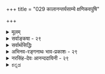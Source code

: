 +++
title = "029 कालानन्तर्यसाम्ये क्षणिकवपुषि"

+++
<details><summary>मूलम्</summary>

कालानन्तर्यसाम्ये क्षणिकवपुषि ते देशकालाद्युपाधौ सर्वे पूर्वे भवेयुस्तदुपरि भवतां कारणानि क्षणानाम् ।  
सन्तानैक्यव्यवस्था निजफलनियतिर्वासनानां च न स्यात् कार्पासे रक्ततादिक्रमविपरिणमत्संस्कृतद्रव्यतस्स्यात् ॥ २९ ॥
</details>

<details><summary>सर्वाङ्कषा - २९</summary>

क्षणिकवादेऽनुपपत्तिं प्रदर्शयति - कालेत्यादि ।  

> देश-कालाद्य्-उपाधौ  
ते क्षणिक-वपुषि सति,  
कालानन्तर्य-साम्ये सति  
सर्वे पूर्वे क्षणाः+++(→बौद्ध-परिभाषया क्षणिक-वस्तु-विशेषः)+++,  
तद्-उपरि भवतां क्षणानां कारणानि भवेयुः ।  
ततश् च, सन्तानैक्य-व्यवस्था,  
वासनानां निज-फल-नियतिश् च न स्यात् ।  
कार्पासे रक्तादि क्रम-विपरिणमत्-संस्कृत-द्रव्यतः स्यात् 

इत्य् अन्वयक्रमः ॥ 

[[1]]

बौद्धाः खलु चतुर्विधा इत्युक्तं (श्लो. 8 ) प्राक् ।  
तत्र वैभाषिकाः सौत्रान्तिकाश्च जगत्-सत्यता-वादिनः ।  
योगाचारास् तु विज्ञान-मात्र-सत्यता-वादिनः ।  माध्यमिकास् तु सर्व-मिथ्यात्व-वादिनः ।  
पूर्वे त्रयोऽपि स्वाभ्युपगतस्य वस्तुनः क्षणिकत्वं वदन्ति ।+++(4)+++  

विज्ञान-शब्द-वाच्यस्य धातुनोऽपि  
क्षणिकत्वं ते वदन्ति ।+++(5)+++  
एते 'अहम्' इति प्रतीति-विषयम् आत्मानं (जी.स. 2) नाङ्गीकुर्वन्ति ।  
अतस् ते 'नैरात्म्य-वादिनः' इति प्रसिद्धाः ।  
' अहम्' इति प्रतीतौ  
अखण्डः कश्चित् पदार्थो न विषयः,  
किन्तु सः सङ्घात-रूपः ।  
तत्र **विज्ञानाख्यः** स्वयं-प्रकाशः  
कश्चन धातु-विशेषोऽपि घटकः ।+++(4)+++  
संवृत्त्य्-आख्य-वस्तु-प्रभावात्  
स धातुः संघात-रूपताम् आपद्यते ।  
एतादृश-सङ्घात-रूपो ऽयम् अहम्-अर्थ एवात्मा ।  
अतश् चाहम्-अर्थः न वास्तविकः ।  
किन्तु प्रातीतिकः ।  
सोऽपि क्षणिकः ।+++(5)+++  


अत्रैवं दूषणम् उच्यते - वस्तु-स्थैर्य-वादिभिः नैय्यायिकादिभिः,  

> 'आत्मनः क्षणिकत्वे  
बाल्ये विलोकितस्य वस्तुनः  
वार्धक्ये स्मरणं न स्यात्,  
आत्मनः क्षणिकत्वेन  
द्रष्टुः आत्मनः वार्धक्ये नाशात्,  
अन्येन दर्शनम्  
अन्येन स्मरणं च  
कथं घटताम्' 

इति ।  
अस्योत्तरं तैर् एवम् अभिधीयते -  

> यद्यपि आत्मानः क्षणिकाः,  
अथापि,  
अनादिसिद्धा वासना, तत्-तत्-क्षण-परंपरा-रूपे आत्मन्य् अनुवर्तते;  
यथा कस्तूरिकायाः वस्त्राणाम् अधस्तात् स्थापने,  
कस्तूरिकायाः गन्धः उपर्य् उपरि वस्त्रेषु संक्रमते,  
तथा अनुभवजन्या वासना ऽपि  
क्षणिकात्म-परंपरायां संक्रममाणा  
कालान्तरे स्मृतिं जनयतीति ।  
अस्य ‘वासनासंक्रमः' इति संज्ञा । 

नैयायिक-संमत-भावनाख्य-संस्कारवत्  
तैर् इयं वासनेत्य् उच्यते ।  
वस्तुनः नाशेऽपि,  
तत्रोत्पन्ना वासना तु अनुवर्तत इत्यत्र दृष्टान्तं प्रदर्शयन्ति - 

> ' यस्मिन्नेव हि सन्ताने  
आहिता कर्मवासना ।  
फलं तत्रैव बध्नाति  
कार्पासे रक्तता यथा ॥' 

इति ।  
**सन्ताने** = क्षणिकविज्ञानपरंपरायाम् ॥ 

[[1]]

1.  

[[65]]

श्वेत-कार्पास-बीजे संस्कार-विशेषात् आधीय-मानः रक्तवर्णः,  
तद्-बीज-जन्ये कार्पासे अनुवर्तते  
इति प्रत्यक्ष-सिद्धम् ।  
तद्वद् एव,  
पुण्य-पापादि-कर्म-वासना वा,  
स्मृति-हेतु-वासना वा   
उत्तरत्राप्य् अनुवर्तते इति,  
पुण्य-पाप-फलानाम्, स्मरणस्य वा व्यवस्था भवतीति  
न काप्य् अनुपपत्तिर् इति वदन्ति ।  
तद् एतद् अत्र दूषयति । 

> वस्तूनां क्षणिकत्वेऽपि  
क्षणिक-वस्तु-परंपरायाः सत्त्वात्,  
वासनानुवृत्त्या स्मरणादि-व्यवस्था संगच्छत 

इति न युज्यते -  
परंपरायाः परस्परं भेदस्य दुर्-निरूपत्वात् ।  
क्षणिकवादे,  
प्रतिक्षणं वस्तुनः नाशेऽपि  
तेन क्षणेन तत्-तुल्य-वस्त्व्-अन्तर-जननात्,  
पूर्व-क्षण-वर्ति-वस्तुनः  
उत्तर-क्षण-वर्ति वस्तु प्रति कारणत्वस्य च सत्त्वात्, कार्य-कारण-परंपरायाः सत्त्वेन  
क्षणिक परंपराः परस्परं भिद्यन्त एव । अत एव वासना ऽपि  
तत्-तत्-परंपरायाम् अनुवर्तत  
इति व्यवस्थोपपत्तिर्  
इति न साधीयः ।  

कारणत्वं हि नियमेनाव्यवहित-पूर्व-क्षण-वृत्तित्वम् ।  
तत्रोत्तर-क्षणान् प्रति  
सर्वेषाम् अपि पूर्व-क्षणानां  
पूर्व-वर्तित्वं समानम् ।  
एवं च अस्यैव क्षणस्य  
एतत्-क्षणं प्रति पूर्व-वृत्तित्वम्,  
नान्यस्य इत्य्-अत्र  
नियामकाभावात्  
सर्वेऽपि पूर्वक्षणाः  
सर्वान् अप्य् उत्तरक्षणान् प्रति कारणानि स्युः,  
पूर्व-वृत्तित्वाविशेषात् ।  
न चैतद्-देशैतत्-काल-वर्तिनाम्  
एतद्-देशैतत्-काल-वर्तिनः क्षणा  
एव कारणानि भवन्ति, नान्यानि ।  

> भवन्-मते ऽपीदम् अनिवार्यम्।  
एक-कालावच्छेदेन,  
भिन्न-देशेषु जायमानानां पटानां  
कारण-भूतास् तन्तवः  
अविशेषेण सर्व-पटान् प्रत्यपि कारणानि भवेयुर्  

इत्य् आक्षेपे,  
देश-भेदेन कार्य-भेदस्य सत्त्वात्  
कारण-भेदः उपपादनीयः ।  
तद् अत्रापि समानम् इति वाच्यम्,  
क्षणिक-वादे ऽतिरिक्तस्य स्थिरस्य कालस्य, देशस्य वानङ्गीकारात्, व्यवस्थाया दुर्वचत्वात् ।  
तद् इदम् उक्तम्- '**ते देशकालाद्युपाधौ क्षणिकवपुषि**' इति । 

एवञ्च स्मरणादि-व्यवस्था तन्-मते दुरुपपादा ॥ 

> ननु दर्शनानुरोधेन खलु सर्वं वक्तव्यम् ।  
दृश्यते च कार्पास-बीजादौ आहितस्य संस्कारस्यानुवृत्तिः  
तद्-बीज-परंपरायाम् एव,  
न त्व् अन्यत्रेति व्यवस्था ।  
तद्वदेव सर्वेषामपि क्षणानां सूक्ष्मातिशयविशेषस्य परस्परविलक्षणस्याङ्गीकारात् अनुवृत्तिव्यवस्था सुवचैव

+इति चेत्, तत्राह - कार्पासेत्यादि । वस्तुस्थैर्यस्य, स्थिरस्य देशकालाद्युपाधेश्च सिद्धान्तेऽङ्गीकारात् व्यवस्था सुवचा, वस्तुभेदस्य उपपादनात् । कार्पासबीजानामपि परस्परभेदस्य परिणामभेदस्य च उपपादयितुं शक्यत्वात् न दोषः । क्षणिकवादे तु एतन्न संभवतीत्यनुपदमेवोपपादितम् ॥ 

किञ्च, वासनासंक्रमोऽपि तन्मते दुरुपपादः । वासनाया अपि क्षणिकत्वेन, आश्रयेण साकं नाशात्, कथमुत्तरत्र संक्रमः? तत्तुल्यवासनान्तरोत्पत्तिरेव संक्रम इति चेत्; क्षणिकविज्ञानसन्तत्या प्रत्यभिज्ञाया अनिर्वाहे, तन्निर्वाहकतया कल्पिताया वासनाया अपि क्षणिकत्वेन ' भक्षितेऽपि लशुने न शान्तो व्याधिः' इति न्यायावतारप्रसङ्गः । अतश्च स्मरणादिव्यवस्था तन्मते दुर्वचैवेति क्षणिकवादो न साधीयः ॥ २९ ॥
</details>

<details><summary>सर्वार्थसिद्धिः</summary>

प्रतिकृलतर्कप्रतिहतिमप्याह- कालानन्तर्येति ॥ आदिशब्देन दिक्संग्रहः । अयमर्थः- सर्वं क्षणिकमिति वदतस्ते कस्यचित्किञ्चित्प्रति कार्यत्वं किमनन्तरकालभावित्वमात्रान् ? उत तद्विशेषात् ? आद्ये त्रैलोक्योदरवर्तिनः पूर्वक्षणा-  
स्सर्वे तदनन्तरभाविनां सर्वेषां क्षणानां कारणानि स्युः । द्वितीयेऽप्यसौ विशेषः किं देशाद्युपाधिनिरपेक्षः ? तत्सापेक्षो  
वा ? नाद्यः, अतीन्द्रियस्य तु तस्यादर्शनात्, दृश्यस्य तु वह्निधूमत्वादेरतिप्रसङ्गित्वात् । न द्वितीयः, यस्मिन्देशादौ  
यद्वर्तते तस्मिन् जायमानस्य तत्कारागमिति नियमो न संभवति । कार्यक्षणस्य कारणदेशादिवर्तित्वे कारणदेशादेः क्षण-  
द्वयापत्तेः ; तथा चानन्तरक्षणयोगेऽपि को बोधः ? अतः स्थिरदेशादिकमनभ्युपगच्छतस्तत्प्रयुक्तनियमायोगात् अति-  
प्रसङ्गस्तदवस्थ एव । ननु यद्देशादिक्षागवर्ती कारणक्षागः तत्कार्यदेशादिक्षणे स्वकार्यमारभत इति नियम इति चेन्न ;  
देशादिक्षणद्वयेऽपि कार्यकारणव्यवस्थाया दुः[स्थ]साधत्वात् । तदेतदभिप्रेत्याह- सन्तानैक्यव्यवस्था न स्यादिति ।  
यदप्याहुः- 

> "यस्मिन्नेव हि सन्तान  
आहिता कर्मवासना ।  
फलं तत्रैव बध्नाति  
कार्पासे रक्तता यथा" ॥ 

इति ।  
कर्मवासनेत्यनुभववासनाया उपलक्षणम् । तदपि दूषयति- निजफलनियतिर्वासनानां च न स्यादिति । सन्तानैक्ये  
सिद्धे हि यस्मिन् तस्मिन्निति निर्देशः स्यादिति भावः । दृष्टान्तस्तर्हि कथमित्यत्राह- कार्पास इति । 

रञ्जक-द्रव्य-विशेष-संस्कृत-बीजावयवानुवृत्त्या  
कार्य-स्रोतो-विशेष-नियमे यथा दर्शनं  
तत्र तादृश-फल-सिद्धिर् युक्ता ।  
त्वन्मते तु तदेतत् संततिव्यवस्थापकाभावात्,  
तत्रैव फलं बध्नातीति दुश्शको नियम इति भावः ॥ २९ ॥
</details>


<details><summary>अभिनव-रङ्गनाथः भाव-प्रकाशः - २९</summary>

क्षणिकत्वसाधने सत्त्वहेतोरेकस्य ज्ञानश्रियाऽभिधानेऽपि तदविशेषेणान्यस्यापि हेतोस्तन्मते क्षणिकत्वसाधकत्वं संभवतीति स्वस्य बौद्धमतप्रावीण्यं दर्शयन्नवतारयति \*क्षणभङ्गसाधनान्तरमित्यादिना \*मेयत्वादिति - मेयत्वमविसंवादिज्ञानविषयत्वं । लाघवादाह \*भासमानत्वादिति - विषयत्वादित्यर्थः । ज्ञानविषयत्वं ज्ञानजनकत्वमिति वैभाषिकसिद्धान्तेन अक्षणिकत्वे जनकताऽनुपपत्त्या सत्त्वहेतुवदस्यपि क्षणिकत्वसाधकता संभवतीति भावः ।  
\*स्वरूपेणेति - उदयानन्तरस्थायिस्वरूपेणेत्यर्थः । \*कुत्रापि न भवेदिति - अयं च दोषः ;  
उदयानन्तरस्थायि स्वरूपं यच्च वस्तुनः ।  
तदुच्यते क्षणस्सोऽस्ति यस्य तत् क्षणिकं मतम् ॥ ३८८ ॥  
इति शान्तरक्षितपरिष्करणेऽपि बोध्यः । क्षणिकत्वानुमितेः शुद्धस्वरूपावगाहित्वे साध्यस्य पक्षादविशिष्टतया साधनप्रयासवैफल्यं । उदयानन्तरस्थायित्वविशेषिततदवगाहित्वे अतद्रूपपरावृत्तस्वरूपावगाहिविकल्पस्येव असदर्थावगाहित्वेन भ्रान्तत्वमिति स्फुटम् । तत्र पञ्चिकायां उत्पादानन्तरविनाशिस्वभावो वस्तुनः क्षण उच्यते; स यत्रास्ति स क्षणिक इति कमलशीलोक्तिरापातरमणीया । तथाहि - उत्पादकाले विनाशस्य विनाशकाले उत्पादस्याननुभवेन करणाकरणे इव परस्परविरुद्धावुत्पादविनाशौ कथमेकत्र समाविशतः? कालभेदेन विरोधपरिहारस्य क्षणिकवाद्यसंमतत्वात् । किंच विनाशस्वभावः धर्मिणमभिसंबध्नाति न वा? आद्ये धर्मिण उदयानन्तरस्थायित्वं कथं? द्वितीये तमनभिसंबध्नन् तत्स्वभावः कथं भवेत्? अपि च -  
ननु नैव विनाशोऽयं सत्ताकालेऽस्ति वस्तुनः ।  
न पूर्वं न चिरात् पश्चात् वस्तुनोऽनन्तरं त्वसौ ॥ ३६७ ॥  
एवं च हेतुमानेव युक्तो नियतकालतः ।  
इत्यविद्धकर्णोक्तदूषणपरिहाराय शान्तरक्षितेन द्विविधस्यापि विनाशस्य वस्त्वनन्तरभावित्वनिरासेन तत्र त्वयाऽपि तथैवाङ्गीकारेण अत्र तद्विरोधेन विनाशस्वभावस्य वस्तुभूतोत्पादानन्तरभावित्वाभिधाने अविद्धकर्णोक्तं दूषणं भवतैव स्थापितं स्यात् इति । मूढानां संतानावगाहिनी कालतारतम्यधीरुपपद्यते इति शङ्कायामाह - \*सर्वस्येत्यादि ॥  
कर्तृत्वादिव्यवस्था तु सन्तानैक्यव्यवस्थया ।  
कल्पनारोपितैवेष्टा नाङ्गं सा तत्वसंस्थितेः ॥ ५०४ ॥  
इति शान्तरक्षितः । 'प्रचुरतराज्ञानतिमिरसङ्धातोपहतज्ञानालोको लोकः आत्मनि तत्त्वान्यत्वासत्त्वादिविचारमवधूय विशिष्टहेतुफलभावनियतरूपाणां संस्काराणां प्रबन्धमेकत्वेनाध्यवसाय स एवाहं करोमीति व्यवहरति मुक्तये च प्रवर्तते । तदभिमानानुरोधेन च भगवन्तस्तथागताः समुच्छेददृष्टिप्रपाततो विनेयजनरिरक्षिषया सन्तानैकतां दर्शयन्तः कर्तृत्वादि व्यवस्थापयन्ति । तथाविधाया एव व्यवस्थातो वस्तुसिद्धिरिति चेदाह - नाङ्गं सेत्यादि । न हि तत्वपरीक्षापराङ्मुखमतीनां संवृतिपतितानां बालजनानामभिनिवेशवशेन शक्यं तत्वं व्यवस्थापयितुम्! तदभिनिवेशस्य नैरात्म्यक्षणभङ्गविहितप्रमाणबाधितत्वात्, इति कमलशीलः । तत्र विनेयजनाशयानुसारेण अतत्वोपदेशः वञ्चनामात्रमिति भावेन तद्दूषयति \*न च त्वमपीति । अपिर्विरोधे । भवन्मतरीत्या अज्ञत्वे निरन्वयविनाशस्य ज्ञानित्वे सन्तानसमृद्ध्यर्थत्वस्य च बोधो न सम्भवति -  
'अहनिसत्वदृष्टीनां क्षणभेदविकल्पना ।  
सन्तानैक्याभिमानेन न कथञ्चित्प्रवर्तते ॥ ५४१ ॥  
अभिसंबुद्धतत्वास्तु प्रतिक्षणविनाशिनाम् ।  
हेतूनां नियमं बुद्ध्वा प्रारभन्ते शुभाः क्रियाः ॥ ५४२ ॥  
ये तावत् अप्रहीणसहजेतरसत्कार्यदर्शनादयस्तेषामयं क्षणभेदविकल्पो नास्त्येव । तथाहि - ते सन्ततिमेकत्वेनाध्यवसाय सुखिता वयं भविष्याम इत्याहितपरितोषाः कर्मसु प्रवर्तन्ते । येऽपि पृथग्जनकल्याणा एवं युक्त्यागमाभ्यां यथावत् क्षणिकात्मतयोरवबोधादभिसम्बुद्धतत्वास्तेऽप्येवं प्रतीत्यसमुत्पादधर्मतां प्रतिपद्यन्ते । करुणादिपूर्वकेभ्यो दानादिभ्यः स्वपरहितोदयशालिनः संस्काराः क्षणिका एवापरापरे परम्परया समुत्पद्यन्ते । न तु हिंसादिभ्य इत्यतस्ते हेतुफलप्रतिनियममवधार्य शुभादिक्रियासु प्रवर्तन्ते । यथोक्तं -  
यावच्चात्मनि न प्रेम्णो हानिस्स (सपदि नश्यति)परि तस्यति ।  
तावद्दुःखितमारोप्य न च स्वस्थोऽवतिष्ठते ।  
मिथ्याध्यारोपहानार्थं यत्नोऽसत्यपि भोक्तरि ॥  
इति' इति तत्वसंग्रहपञ्चिकोक्तिरपि अत्रैव पूर्वं 'सर्वे पूर्वे भवेयुस्तदुपरिभवतां कारणानि क्षणानां' इत्यादिविवरणे दूषितप्रायेति भावः ॥  
\*निरर्थकमिति - एतच्च जीवसरे विवेचयिष्यते ।  
\*भवत्सिद्धान्त इति - जिज्ञासाधिकरणभाष्ये 'यच्चान्यथात्वमिति' - यद्वस्तु प्रतिक्षणमन्यथात्वं याति तदुत्तरोत्तरावस्थाप्राप्त्या पूर्वपूर्वावस्थां जहातीत्याद्युक्तेरिति भावः । न हि वस्तुस्वभावानुविधायिन्यो वाचः । किं तर्हि? वक्तुरिच्छामनुविदधति । अत उत्पादानन्तरस्थायिस्वरूपं क्षणशब्दार्थ इत्यादिः बौद्धानां परिभाषा अप्रामाणिकी । अनुभवविरोधेन सर्वजनासंमतत्वात् । अत एव 'तास्तु त्रिंशत् क्षणः' इत्यादिकोशेषु क्षणशब्दस्य कालविशेषवाचित्वाभिधानं संगच्छते । अतः क्षणिकशब्दो न बौद्धमतैकतान इत्यभिप्रेत्याह - \*आशुतरविनाशित्वमात्रेणेति । एतेन विरोधवरूथिन्यां उमामहेश्वरेण उदाहृतभाष्यस्य क्षणिकत्वनिरसनपरभाष्यस्य च परस्परविरोधो दुष्परिहर इति कथनमज्ञानविलसितमिति सूचितं । साङ्ख्यमते प्रसवधर्मि इति (११) कारिकाविवरणसाङ्ख्यतत्वविभाकरे वंशीधरेण 'न चैवं धर्मिणः क्षणिकत्वापत्तिः; अभिव्यक्तितिरोभावावस्थाविशेषस्यैव क्षणिकत्वाङ्गीकारात्' इत्युक्तं समाधानं तु पूर्वं (५) 'प्रतिक्षणं परिणामिनो हि सर्व एव भावाः ऋते चितिशक्तेः' इति तत्वकौमुदीविवरणे 'प्रतिक्षणमिति - धर्मधर्म्यभेदे धर्माणां कालभेदेन व्यावृत्तिदर्शनाद्धर्मिणोऽपि प्रतिक्षणं भेद आवश्यक इति भावः' इति स्ववचनेनैव निरस्तमिति बोध्यम् ॥ २९ ॥

क्षणभङ्गपक्षे कुमारिलोक्तदूषणान्युद्धर्तुकामेन शान्तरक्षितेन तत्वसंग्रहे इत्थमुक्तम् -  
यथा हि नियता शक्तिः बीजादेरङ्कुरादिषु ।  
अन्वय्यात्मवियोगेऽपि तथैवाध्यात्मिके स्थितिः ॥ ५०२  
पारम्पर्येण साक्षाद्वा क्वचित्किञ्चिद्धि शक्तिमत् ।  
ततः कर्मफलादीनां संबन्ध उपपद्यते ॥ ५०३  
नियमादात्महेतूत्थात् प्रथमक्षणभाविनः ।  
यद्यतोऽनन्तरं जात द्वितीयक्षणसन्निधिः ॥ ५१८  
तत्तज्जनयतीत्याहुरव्यापारेऽपि वस्तुनि ।  
विवक्षामात्रसंभूतसंकेतानुविधायिनः ॥ ५१९  
अन्यानन्तरभावेऽपि किञ्चिदेव च कारणम् ।  
तथैव नियमादिष्टं तुल्यं चैतत् स्थिरेष्वपि ॥ ५३१  

इति । 

तद्दूषयन् मूलाथमाह - \*अयमर्थ इत्यादिना ।  
\*अतीन्द्रियस्य त्विति - एतेन शक्त्यभिधानमप्यकिञ्चित्करमिति व्यञ्जितम् । \*सन्ततिव्यवस्थापकाभावादिति । क्षणिकत्वपक्षे कार्यक्षणपूर्वक्षणानां सर्वेषामन्वयव्यतिरेकयोरविशेषेण सिद्धान्तिवदुपादानोपादेययोरभेदानङ्गीकारेण स्वोपादानबलव्यवस्थानिर्णयासंभवेन -  
स्वोपादानबलोद्भूताः कलापोत्पादकाः पृथक् ।  
इति शान्तरक्षितोक्तिरनुचिता । एतेन -  
सहकारिकृतश्चैवं यदा नातिशयः क्वचित् ।  
सर्वदा निर्विशेषैव तदा सन्ततिरिष्यते ॥ ४३२  
इति भदन्तयोगसेनोक्तदूषणमपरिहार्यम् । सन्ततिदूषणविस्तरस्तु श्लोकवार्तिकादौ बोध्य इति भावः ॥ २९ ॥
</details>


<details><summary>नरसिंह-देवः आनन्ददायिनी - २९</summary>

पूर्वशेषत्वान्न पृथक्संगतिरित्यभिप्रायेणाह - प्रतिकूलेति । ननु क्षणिकत्वपक्षेऽपि वीचीतरङ्गन्यायेन शब्दसंतानानामिव व्यवस्थापककार्यकारणभावस्स्यात् इत्यत आह - अयमर्थ इति । देशाद्युपाधिनिरपेक्षः - तदघटितः कारणकार्यधर्म इत्यर्थः । तत्सापेक्षः - एकदेश एव पूर्वापरकालवर्तित्व(त्वादि)रूपः । तस्येति - विशेषस्य कार्यकारणयोरदर्शनादित्यर्थः । अतिप्रसङ्गित्वादिति - तेन रूपेण पूर्वक्षणापेक्षया पूर्वापरभावित्वादित्यर्थः । तदिति - तद्देशे तत्पूर्ववर्तीत्यर्थः । क्षणद्वयापत्तेः - कार्यकारणद्वयाधिकरणक्षणद्वयकालवर्तित्वापत्तेरित्यर्थः । तथाचेति -  
एतावन्तं स्थितं कालं कः पश्चान्नाशयिष्यति ।  
इति न्यायादिति भावः । ननु कार्यकारणयोरेकदेशवर्तित्वं मास्तु; अपि तु एकदेशसन्तानवर्तित्वं; तथा च नातिप्रसङ्ग इति शङ्कते - नन्विति । देशादीति - तथा च पूर्वदेशलक्षणस्य (स्व) पश्चाद्भाविसर्वदेशक्षणसन्तानजनकत्वात् सर्वे सर्व(स्यापि)स्य सन्ताना इति पूर्वव(र्वैत)देतद्देशसन्तांनैक्यनियमो नास्तीति भावः । ननु क्षणिकत्वपक्षे पाकेषुविक्षेपादौ वासनाश्रयस्य नाशादुत्तरो(नाशात्तदु)त्तरक्षणेषु विकॢत्तिदेशान्तरगमनहतुक्रिया न स्यादित्याशङ्क्य सन्तानैक्यान्न दोष इति सिद्धान्तदीपिकोक्तमनुवदति - यदप्याहुरिति । कर्मवासना - वेगादिसंस्कारः । यदा पाकादिक्रियाशक्तिः तत्रैव तण्डुलादिसन्ताने विकॢत्त्यादिक्रियां जनयतीत्यर्थः । रञ्जकद्रव्येति -स्थिरवादे कार्पाससन्तानव्यवस्थासम्भवाद्युज्यते; क्षणिकवादे तन्नियमो न स्यादिति दृष्टान्तासिद्धिश्चेति भावः ॥ २९ ॥
</details>


<details><summary>ಕನ್ನಡ</summary>

[[40]] 

ई क्षणिकवाद तर्कविरुद्धवादद्दॆन्दू निरूपिसुत्तारॆ-  

> ते देश काला द्युपाद् क्षणिकवपुषि(सति) 
> कालानन्तर्यसाम्य सर्वे पूर्वे  
तद्-उपरि-भवतां क्षणानां कारणानि भवेयुः 

निनगॆ देश-रूप उपाधिये आगलि  
कालरूप उपाधिये आगलि  
ऎल्लवू क्षणिकवे आगिरुवाग  
ऒन्दु क्षणद समनन्तर-क्षणदल्लि हुट्टुवुद् ऎम्ब अंश  
अदर् अनन्तरद क्षणगळ् ऎल्लक्कू  
समानवाग् इरुवाग  
मॊदलिद्द ऎल्ला पूर्व क्षणगळू  
अदक्क् अनन्तर बरुव ऎल्ला उत्तर क्षणगळिगू कारणगळ् आगबेकागुत्तदॆ,  
इदरिन्द, 

> सन्तानैक्यव्यवस्था वासनानां निजफलनियतिश्च न स्यात्,  
> कार्पासॆ रक्ततादि क्रमविपरिणमत्संस्कृत द्रव्यतः स्यात्‌ 

इदु ऒन्दु क्षणिक-परम्परॆ,  
अदु ऒन्दु क्षणिक-परम्परॆ ऎम्ब व्यवस्थॆयू,  
कर्म-वासनॆगळु तम्म तम्म कार्यगळन्नु तम्म तम्म परम्परॆयल्ले हुट्टिसुत्तवॆ ऎम्ब व्यवस्थॆयू आगलारदु.  

हत्तियल्लि कॆम्पु बरुवुदु मुन्तादवु  
क्रमवागि परिणामवन्नु हॊन्दुत्तिरुव  
कॆम्पुबण्णद संस्कारवन्न् उळ्ळ बीजद सूक्ष्मावयवगळिन्दले आगुवुदु. 

बौद्ध मतदल्लि घटपटादि सकलवस्तुगळू प्रतिक्षणवू नशिसि हुट्टु तिरुत्तवॆ. हिन्दिनदु नशिसि मत्तॊन्दु हुट्टुवुदक्कॆ हिन्दिन क्षणवे कारण. ऎल्लवू क्षणिकवागिरुवुदरिन्दलू अतिरिक्तवाद कालादिगळन्नु ऒप्पदिरुवुद रिन्दलू घटादिगळन्ने क्षणवॆन्दु व्यवहरिसुवुदु अवर रूढि. ई नाश, हुट्टु अतिसूक्ष्मवागिरुवुदरिन्द प्रत्यक्षक्कॆ गोचरवल्ल. निन्नॆ नोडिद घट, ई दिन नोडुव घट बेरॆ बेरॆयादरू आ घटद परम्परॆ ऒन्दे आगिरुत्तदॆ. आया घटादिगळिन्दले मुन्दिन घटादिगळु हुट्टुवुद रिन्द ई परम्परॆगळु भिन्न भिन्नवागुत्तवॆ. इदे न्यायदिन्द जीवात्म स्थान दल्लिरुव विज्ञान क्षणगळिगू बेरॆ बेरॆ परम्परॆगळिरुवुदरिन्द हिन्दॆ ऒब्बनु नोडिद अनुभववासनादिगळू सह अदे परम्परॆयल्लिरुव विज्ञानात्म नल्ले स्मरणादिगळन्नु हुट्टिसुत्तवॆ. कर्मवासनॆगळिगू इदे न्याय अन्वयिसुत्तदॆ. 

बौद्धरु नैराष्ट्रवादिगळु. अन्दरॆ अवरु, आस्तिकरु ऒप्पुव आत्मनन्नु ऒप्पुवुदिल्ल. विज्ञान ऎम्ब ऒन्दु धातुवन्नु मात्र अवरु ऒप्पि इदर आधारदिन्दले 'नानु' ऎम्ब व्यवहारवन्नु समर्थिसुत्तारॆ. इवरिगॆ “नानु' ऎम्ब वस्तु मिश्रणरूपवादद्दे हॊरतु अदु ऒन्दु अखण्ड वस्तुवल्ल. आद्दरिन्द इवरु नैराष्ट्र वादिगळु. ई विज्ञान धातुवू प्रवाहरूपदल्लि नित्यवेयादरू स्वरूपदल्लि क्षणिकवे आगुत्तदॆ. प्रतिक्षणवू हॊस हॊसदाद विज्ञानवन्नु हुट्टुत्तिरुत्तदॆ. हिन्दिनदु नशिसि प्रतिक्षणवू ई विज्ञान भिन्नवादरॆ बॆळगॆ इद्द विज्ञान सञ्जॆ इरुवु दिल्लवाद्दरिन्द बॆळगॆ नोडिद्दन्नु सञ्जॆ स्मरिसिकॊळ्ळुवुदु हेगॆ साध्य ? 

श्लोक 29 ] 



41 

ऎन्दरॆ बॆळगॆ आद अनुभवदिन्द आ विज्ञान धातुविनल्लि ऒन्दु संस्कार हुट्टुत्तदॆ. इदन्नु अवरु 'वासनॆ' ऎन्नुत्तारॆ. सॆण्टिन सुवासनॆ बट्टॆय मडिकॆगळल्लि हरडुवन्तॆ मॊदलनॆय विज्ञानक्षण तन्नल्लिद्द आ वासनॆयन्नु तानु हुट्टिसुव ऎरडनॆय विज्ञानक्षणदल्लि अण्टिसुत्तदॆ. इदन्नु 'वासना सङ्क्रम' ऎन्नुत्तारॆ. इदरिन्दले सञ्जॆ आ वस्तुवन्नु नावु स्मरिसिकॊळ्ळु तेवॆ. इदे न्यायदिन्दले जन्म जन्मान्तर वासनॆगळू आया विज्ञान क्षण परम्परॆगळल्लि अनुवृत्तियागुत्तिरुवुदरिन्द पुण्यपापफल व्यवस्थॆय नडॆयुत्तदॆ. इदु बौद्धर वाद. 

इदु सरियल्ल. ई विज्ञानपरम्परॆगळु व्यवस्थितवादरॆ मात्र वासना सङ्क्रमादिगळू व्यवस्थितवागलु साध्य. ई व्यवस्थॆ सिद्धिसबेकादरॆ विज्ञान परम्परॆयल्लि कार्यकारणभावव्यवस्थॆयागबेकु. कार्यक्कॆ अव्यवहित पूर्वकालदल्लिरुवुदे कारणवागुत्तदॆ. प्रकृतदल्लि 'मुन्दिन क्षणक्कॆ पूर्वक्षण कारण' ऎन्नुवाग ऎल्ला पूर्वक्षणक्कू अनन्तर ऎल्ला उत्तर क्षणगळू इरुवुदरिन्द ऎल्लक्कू ऎल्लवू कारणवाग बेकागुत्तदॆ. इदरिन्द ऎल्ला वासनॆगळू ऎल्ल विज्ञानदल्लि सङ्क्रमिसबेकागुत्तदॆ. हीगॆ सङ्क्रमिसिदरॆ स्मरण व्यवस्थॆयन्नू पुण्यपापफल व्यवस्थॆयन्नु समर्थिसलु साध्यविल्ल. 

इदरन्तॆ, विज्ञान नाशवादरू 'वासना' मात्र अनुवृत्तियागलू साध्यविल्ल. आधारवाद विज्ञानवे नशिसिद मेलॆ वासनॆयू उळियलु साध्यविल्ल. सॆण्टिन वासनॆ बट्टॆय मडिकॆगळल्लि हरडुवागलू सॆण्टिन अवयवगळू सेरिये हरडुवुदे हॊरतु केवल सुवासनॆ मात्र हरडुवुदिल्ल. 

बिळिय हत्तिय बीजदल्लि रञ्जकद्रव्यदिन्द संस्कार माडि बित्तिसिदाग आ गिडद हूविनल्लि कॆम्पु बण्ण बरुत्तदॆ. बीजनाशवादरू आदरल्लिद्द कॆम्पु बण्ण गिडदल्लि अनुवृत्तियागुवन्तॆ एकॆ आगबारदॆम्बुदू सरियल्ल. बीजवे गिडवागि बॆळॆयुवाग बीजद सूक्ष्म अवयवगळु गिडदल्लि सेरुत्तवॆ. इदरिन्द हत्तियल्लि कॆम्पु बण्ण बरुत्तदॆ. द्रव्यवन्नु बिट्टु अदर गुण बेरॆ यागलु ऎन्दू साध्यविल्ल. आद्दरिन्द विज्ञान नाशवादरू अदर 'वासना' मात्र मुन्दुवरियुवन्तॆये इल्ल. हीगॆ क्षणिकवाददल्लि हिन्दॆ नोडि इन्नु आनन्तर कालदल्लि स्मरिसिकॊळ्ळुवुदु साध्यविल्लवागुवुदरिन्दलू पुण्य पापफल व्यवस्थॆ कॆदुवुदरिन्दलू क्षणिकवाद ऒप्पतक्कद्दल्ल ॥ २९ ॥ 

</details>
